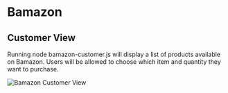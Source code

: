 
# Bamazon

## Customer View 

Running node bamazon-customer.js will display a list of products available on Bamazon. Users will be allowed to choose which item and quantity they want to purchase.

![Bamazon Customer View](https://imgur.com/sRhC6tR)

